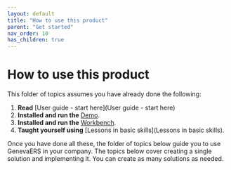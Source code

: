 ```yaml
---
layout: default
title: "How to use this product"
parent: "Get started"
nav_order: 10
has_children: true
---
```

# How to use this product

This folder of topics assumes you have already done the following:
1.  **Read** [User guide - start here](User guide - start here)
1.  **Installed and run the** [Demo](https://genevaers.github.io/demo/).
1.  **Installed and run the** [Workbench](https://genevaers.github.io/wb/).
1.  **Taught yourself using** [Lessons in basic skills](Lessons in basic skills).

Once you have done all these, the folder of topics below guide you to use GenevaERS in your company.  The topics below cover creating a single solution and implementing it.  You can create as many solutions as needed.
